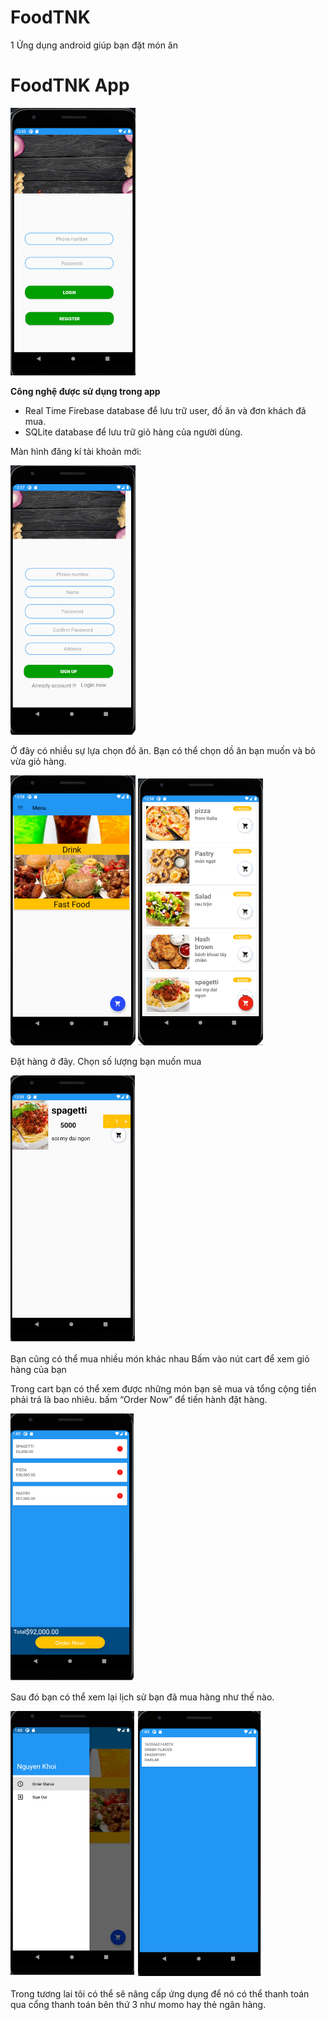 # FoodTNK
1 Ứng dụng android giúp bạn đặt món ăn

# FoodTNK App

<img src="screenshots/1.png" width=200>

**Công nghệ được sử dụng trong app**

- Real Time Firebase database để lưu trữ user, đồ ăn và đơn khách đã mua.
- SQLite database để lưu trữ giỏ hàng của người dùng.

Màn hình đăng kí tài khoản mới:

<img src="screenshots/2.png" width=200>

Ở đây có nhiều sự lựa chọn đồ ăn. Bạn có thể chọn dồ ăn bạn muốn và bỏ vừa giỏ hàng.

<img src="screenshots/3.png" width=200>   <img src="screenshots/4.png" width=200>

Đặt hàng ở đây. 
Chọn số lượng bạn muốn mua

<img src="screenshots/5.png" width=200>

Bạn cũng có thể mua nhiều món khác nhau
Bấm vào nút cart để xem giỏ hàng của bạn

Trong cart bạn có thể xem được những món bạn sẽ mua và tổng cộng tiền phải trả là bao nhiêu. bấm “Order Now”
để tiến hành đặt hàng.

<img src="screenshots/6.png" width=200>

Sau đó bạn có thể xem lại lịch sử bạn đã mua hàng như thế nào.

<img src="screenshots/7.png" width=200>   <img src="screenshots/8.png" width=200>

Trong tương lai tôi có thể sẽ nâng cấp ứng dụng để nó có thể thanh toán qua cổng thanh toán bên thứ 3
 như momo hay thẻ ngân hàng.



